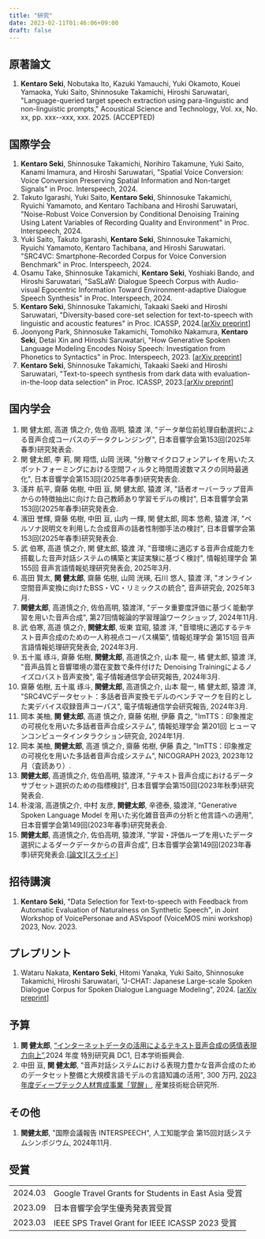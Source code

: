 ```yaml
---
title: "研究"
date: 2023-02-11T01:46:06+09:00
draft: false
---
```


## 原著論文
1. **Kentaro Seki**, Nobutaka Ito, Kazuki Yamauchi, Yuki Okamoto, Kouei Yamaoka, Yuki Saito, Shinnosuke Takamichi, Hiroshi Saruwatari, "Language-queried target speech extraction using para-linguistic and non-linguistic prompts," Acoustical Science and Technology, Vol. xx, No. xx, pp. xxx--xxx, xxx. 2025. (ACCEPTED)

## 国際学会
1. **Kentaro Seki**, Shinnosuke Takamichi, Norihiro Takamune, Yuki Saito, Kanami Imamura, and Hiroshi Saruwatari, "Spatial Voice Conversion: Voice Conversion Preserving Spatial Information and Non-target Signals" in Proc. Interspeech, 2024.
1. Takuto Igarashi, Yuki Saito, **Kentaro Seki**, Shinnosuke Takamichi, Ryuichi Yamamoto, and Kentaro Tachibana and Hiroshi Saruwatari, "Noise-Robust Voice Conversion by Conditional Denoising Training Using Latent Variables of Recording Quality and Environment" in Proc. Interspeech, 2024.
1. Yuki Saito, Takuto Igarashi, **Kentaro Seki**, Shinnosuke Takamichi, Ryuichi Yamamoto, Kentaro Tachibana, and  Hiroshi Saruwatari. "SRC4VC: Smartphone-Recorded Corpus for Voice Conversion Benchmark" in Proc. Interspeech, 2024.
1. Osamu Take, Shinnosuke Takamichi, **Kentaro Seki**, Yoshiaki Bando, and Hiroshi Saruwatari, "SaSLaW: Dialogue Speech Corpus with Audio-visual Egocentric Information Toward Environment-adaptive Dialogue Speech Synthesis" in Proc. Interspeech, 2024.
1. **Kentaro Seki**, Shinnosuke Takamichi, Takaaki Saeki and Hiroshi Saruwatari, "Diversity-based core-set selection for text-to-speech with linguistic and acoustic features" in Proc. ICASSP, 2024.[[arXiv preprint](https://arxiv.org/abs/2309.08127)]
1. Joonyong Park, Shinnosuke Takamichi, Tomohiko Nakamura, **Kentaro Seki**, Detai Xin and Hiroshi Saruwatari, "How Generative Spoken Language Modeling Encodes Noisy Speech: Investigation from Phonetics to Syntactics" in Proc. Interspeech, 2023. [[arXiv preprint](https://arxiv.org/abs/2306.00697)]
1. **Kentaro Seki**, Shinnosuke Takamichi, Takaaki Saeki and Hiroshi Saruwatari, "Text-to-speech synthesis from dark data with evaluation-in-the-loop data selection" in Proc. ICASSP, 2023.[[arXiv preprint](https://arxiv.org/abs/2210.14850)]

## 国内学会
1. 関 健太郎, 高道 慎之介, 佐伯 高明, 猿渡 洋, "データ単位前処理自動選択による音声合成コーパスのデータクレンジング", 日本音響学会第153回(2025年春季)研究発表会.
1. 関 健太郎, 李 莉, 関 翔悟, 山岡 洸瑛, "分散マイクロフォンアレイを用いたスポットフォーミングにおける空間フィルタと時間周波数マスクの同時最適化", 日本音響学会第153回(2025年春季)研究発表会.
1. 淺井 航平, 齋藤 佑樹, 中田 亘, 関 健太郎, 猿渡 洋, "話者オーバーラップ音声からの特徴抽出に向けた自己教師あり学習モデルの検討", 日本音響学会第153回(2025年春季)研究発表会.
1. 濱田 誉輝, 齋藤 佑樹, 中田 亘, 山内 一輝, 関 健太郎, 岡本 悠希, 猿渡 洋, "ペルソナ説明文を利用した合成音声の話者性制御手法の検討", 日本音響学会第153回(2025年春季)研究発表会.
1. 武 伯寒, 高道 慎之介, 関 健太郎, 猿渡 洋, "音環境に適応する音声合成能力を搭載した音声対話システムの構築と実証実験に基づく検討", 情報処理学会 第155回 音声言語情報処理研究発表会, 2025年3月.
1. 高田 賢太, **関 健太郎**, 齋藤 佑樹, 山岡 洸瑛, 石川 悠人, 猿渡 洋, "オンライン空間音声変換に向けたBSS・VC・リミックスの統合", 音声研究会, 2025年3月.
1. **関健太郎**, 高道慎之介, 佐伯高明, 猿渡洋, "データ重要度評価に基づく能動学習を用いた音声合成", 第27回情報論的学習理論ワークショップ, 2024年11月.
1. 武 伯寒, 高道 慎之介, **関健太郎**, 坂東 宜昭, 猿渡 洋, "音環境に適応するテキスト音声合成のための一人称視点コーパス構築", 情報処理学会 第151回 音声言語情報処理研究発表会, 2024年3月.
1. 五十嵐 琢斗, 齋藤 佑樹, **関健太郎**, 高道慎之介, 山本 龍一, 橘 健太郎, 猿渡 洋, "音声品質と音響環境の潜在変数で条件付けた Denoising Trainingによるノイズロバスト音声変換", 電子情報通信学会研究報告, 2024年3月.
1. 齋藤 佑樹, 五十嵐 琢斗, **関健太郎**, 高道慎之介, 山本 龍一, 橘 健太郎, 猿渡 洋, "SRC4VCデータセット：多話者音声変換モデルのベンチマークを目的とした実デバイス収録音声コーパス", 電子情報通信学会研究報告, 2024年3月.
1. 岡本 美柚, **関 健太郎**, 高道 慎之介, 齋藤 佑樹, 伊藤 貴之, "ImTTS：印象推定の可視化を用いた多話者音声合成システム", 情報処理学会 第201回 ヒューマンコンピュータインタラクション研究会, 2024年1月.
1. 岡本 美柚, **関健太郎**, 高道 慎之介, 齋藤 佑樹, 伊藤 貴之, "ImTTS：印象推定の可視化を用いた多話者音声合成システム", NICOGRAPH 2023, 2023年12月（査読あり）.
1. **関健太郎**, 高道慎之介, 佐伯高明, 猿渡洋, "テキスト音声合成におけるデータサブセット選択のための指標検討", 日本音響学会第150回(2023年秋季)研究発表会.
1. 朴浚溶, 高道慎之介, 中村 友彦, **関健太郎**, 辛德泰, 猿渡洋, "Generative Spoken Language Model を用いた劣化雑音音声の分析と他言語への適用", 日本音響学会第149回(2023年春季)研究発表会.
1. **関健太郎**, 高道慎之介, 佐伯高明, 猿渡洋, "学習・評価ループを用いたデータ選択によるダークデータからの音声合成", 日本音響学会第149回(2023年春季)研究発表会.[[論文](https://drive.google.com/file/d/1CjhVSW1ud5yviFVaV4hwQQxzAqdOKm0B/view?usp=share_link)][[スライド](https://drive.google.com/file/d/1-pYXJ__X9y0yIdZr8eY06vL7KIFpb0LJ/view?usp=share_link)]

## 招待講演
1. **Kentaro Seki**, "Data Selection for Text-to-speech with Feedback from Automatic Evaluation of Naturalness on Synthetic Speech", in Joint Workshop of VoicePersonae and ASVspoof (VoiceMOS mini workshop) 2023, Nov. 2023.

## プレプリント
1. Wataru Nakata, **Kentaro Seki**, Hitomi Yanaka, Yuki Saito, Shinnosuke Takamichi, Hiroshi Saruwatari, "J-CHAT: Japanese Large-scale Spoken Dialogue Corpus for Spoken Dialogue Language Modeling", 2024. [[arXiv preprint](https://arxiv.org/abs/2407.15828)]

## 予算
1. **関 健太郎**, [“インターネットデータの活用によるテキスト音声合成の感情表現力向上”](https://kaken.nii.ac.jp/ja/grant/KAKENHI-PROJECT-24KJ0860/),2024 年度 特別研究員 DC1, 日本学術振興会.
1. 中田 亘, **関 健太郎**, "音声対話システムにおける表現力豊かな音声合成のためのデータセット整備と大規模言語モデルの言語知識の活用", 300 万円, [2023 年度ディープテック人材育成事業「覚醒」](https://kakusei.aist.go.jp/), 産業技術総合研究所.

## その他
1. **関健太郎**, "国際会議報告 INTERSPEECH", 人工知能学会 第15回対話システムシンポジウム, 2024年11月.

## 受賞
|         |                                                                |
| :------ | :------------------------------------------------------------- |
| 2024.03 | Google Travel Grants for Students in East Asia 受賞            |
| 2023.09 | 日本音響学会学生優秀発表賞受賞                                 |
| 2023.03 | IEEE SPS Travel Grant for IEEE ICASSP 2023 受賞                |
